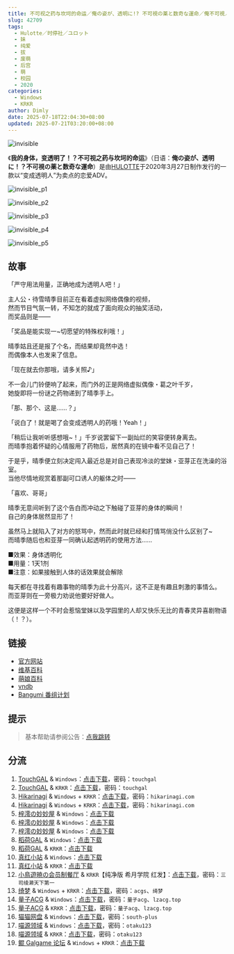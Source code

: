```yaml
---
title: 不可视之药与坎坷的命运／俺の姿が、透明に!? 不可視の薬と数奇な運命／俺不可視／orefukashi／Orefuka／透明药
slug: 42709
tags:
  - Hulotte／时停社／ユロット
  - 妹
  - 纯爱
  - 拔
  - 废萌
  - 后宫
  - 萌
  - 校园
  - 2020
categories:
  - Windows
  - KRKR
author: Dimly
date: 2025-07-18T22:04:30+08:00
updated: 2025-07-21T03:20:00+08:00
---
```


![invisible](https://static.30hb.cn/vndb/img/invisible.webp)

《**我的身体，变透明了！？不可视之药与坎坷的命运**》（日语：**俺の姿が、透明に！？不可視の薬と数奇な運命**）是由[HULOTTE](https://zh.moegirl.org.cn/HULOTTE)于2020年3月27日制作发行的一款以“变成透明人”为卖点的恋爱ADV。

<!--more-->

![invisible_p1](https://static.30hb.cn/vndb/img/invisible_p1.webp)

![invisible_p2](https://static.30hb.cn/vndb/img/invisible_p2.webp)

![invisible_p3](https://static.30hb.cn/vndb/img/invisible_p3.webp)

![invisible_p4](https://static.30hb.cn/vndb/img/invisible_p4.webp)

![invisible_p5](https://static.30hb.cn/vndb/img/invisible_p5.webp)

## 故事

「严守用法用量，正确地成为透明人吧！」

主人公・待雪晴季目前正在看着虚拟网络偶像的视频，  
然而节目气氛一转，不知怎的就成了面向观众的抽奖活动，  
而奖品则是——

「奖品是能实现一~切愿望的特殊权利哦！」

晴季姑且还是报了个名，而结果却竟然中选！  
而偶像本人也发来了信息。

「现在就去你那哦，请多关照♪」

不一会儿门铃便响了起来，而门外的正是网络虚拟偶像・葛之叶千岁，  
她旋即将一份谜之药物递到了晴季手上。

「那、那个、这是……？」

「说白了！就是喝了会变成透明人的药哦！Yeah！」

「稍后让我听听感想哦~！」千岁说罢留下一副灿烂的笑容便转身离去。  
而晴季抱着怀疑的心情服用了药物后，居然真的在镜中看不见自己了！

于是乎，晴季便立刻决定闯入最近总是对自己表现冷淡的堂妹・亚芽正在洗澡的浴室。  
当他尽情地观赏着那副可口诱人的躯体之时——

「喜欢、哥哥」

晴季无意间听到了这个告白而冲动之下触碰了亚芽的身体的瞬间！  
自己的身体居然显形了！

虽然马上就陷入了对方的怒骂中，然而此时就已经和打情骂俏没什么区别了~  
而晴季随后也和亚芽一同确认起透明药的使用方法……

■效果：身体透明化  
■用量：1天1剂  
■注意：如果接触到人体的话效果就会解除

每天都在寻找着有趣事物的晴季为此十分高兴，这不正是有趣且刺激的事情么。  
而亚芽则在一旁极力劝说他要好好做人。

这便是这样一个不时会惹恼堂妹以及学园里的人却又快乐无比的青春灵异喜剧物语（！？）。

## 链接

- [官方网站](https://hulotte.jp/product/invisible/)
- [维基百科](https://zh.wikipedia.org/wiki/%E6%88%91%E7%9A%84%E8%BA%AB%E9%AB%94%E8%AE%8A%E5%BE%97%E9%80%8F%E6%98%8E%EF%BC%81%EF%BC%9F%E9%9A%B1%E5%BD%A2%E8%97%A5%E8%88%87%E5%9D%8E%E5%9D%B7%E7%9A%84%E5%91%BD%E9%81%8B)
- [萌娘百科](https://zh.moegirl.org.cn/%E6%88%91%E7%9A%84%E8%BA%AB%E4%BD%93%EF%BC%8C%E5%8F%98%E9%80%8F%E6%98%8E%E4%BA%86%EF%BC%81%EF%BC%9F%E4%B8%8D%E5%8F%AF%E8%A7%86%E4%B9%8B%E8%8D%AF%E4%B8%8E%E5%9D%8E%E5%9D%B7%E7%9A%84%E5%91%BD%E8%BF%90)
- [vndb](https://vndb.org/v26989)
- [Bangumi 番组计划](https://bgm.tv/subject/293734)

## 提示

> 基本帮助请参阅公告：[点我跳转](/)

## 分流

1.  [TouchGAL](https://www.touchgal.us/) & `Windows`：[点击下载](https://pan.touchgal.net/s/AdVhP)，密码：`touchgal`
2.  [TouchGAL](https://www.touchgal.us/) & `KRKR`：[点击下载](https://pan.touchgal.net/s/b95T5)，密码：`touchgal`
3.  [Hikarinagi](https://www.hikarinagi.net/) & `Windows` + `KRKR`：[点击下载](https://pan.yurari.moe/s/vmLsj)，密码：`hikarinagi.com`
4.  [Hikarinagi](https://www.hikarinagi.net/) & `Windows` + `KRKR`：[点击下载](https://pan.yurari.moe/s/VOQMtL)，密码：`hikarinagi.com`
5.  [梓澪の妙妙屋](https://zi0.cc/) & `Windows`：[点击下载](https://zi0.cc/d/%E5%90%88%E9%9B%86%E7%B3%BB%E5%88%97/%E5%8D%97%2BGalGame%E6%B1%89%E5%8C%96%E5%8C%BA%E5%85%A8%E5%8C%BA%E8%B5%84%E6%BA%90%E5%A4%87%E4%BB%BD/02/%5BHULOTTE%5D%20%E4%BF%BA%E3%81%AE%E5%A7%BF%E3%81%8C%E3%80%81%E9%80%8F%E6%98%8E%E3%81%AB!%20%E4%B8%8D%E5%8F%AF%E8%A6%96%E3%81%AE%E8%96%AC%E3%81%A8%E6%95%B0%E5%A5%87%E3%81%AA%E9%81%8B%E5%91%BD%20%20%E4%B8%8D%E5%8F%AF%E8%A7%86%E4%B9%8B%E8%8D%AF%E4%B8%8E%E5%9D%8E%E5%9D%B7%E7%9A%84%E5%91%BD%E8%BF%90%20%E6%B1%89%E5%8C%96%E7%A1%AC%E7%9B%98%E7%89%88%5B%E5%B8%8C%E6%9C%88%E5%AD%A6%E9%99%A2%26%E7%BA%A2%E5%8F%91%E5%B0%8F%E5%A5%B3%E5%AD%A9%20%E6%B1%89%E5%8C%96%E7%BB%84%5D.zip?sign=lbOw72rOtyTkg9WYlmXDceGpLEd0caVeYf6EON27JOE=:0)
6.  [梓澪の妙妙屋](https://zi0.cc/) & `Windows`：[点击下载](https://zi0.cc/d/%E5%90%88%E9%9B%86%E7%B3%BB%E5%88%97/%E6%B1%89%E5%8C%96galgame%E4%BC%9A%E7%A4%BE%E5%90%88%E9%9B%86/%E6%B1%89%E5%8C%96%E4%BC%9A%E7%A4%BE%E5%90%88%E9%9B%86%E9%83%A8%E5%88%86%20part7/CUFFS/HULOTTE/%5B200327%5D%5BHULOTTE%5D%20%E4%BF%BA%E3%81%AE%E5%A7%BF%E3%81%8C%E3%80%81%E9%80%8F%E6%98%8E%E3%81%AB%EF%BC%81%EF%BC%9F%E4%B8%8D%E5%8F%AF%E8%A6%96%E3%81%AE%E8%96%AC%E3%81%A8%E6%95%B0%E5%A5%87%E3%81%AA%E9%81%8B%E5%91%BD.rar?sign=OxMUMpqHp3V-HBEtfJrwr4JSzsm6aWhpiNoJ00mBXXg=:0)
7.  [梓澪の妙妙屋](https://zi0.cc/) & `Windows`：[点击下载](https://zi0.cc/d/%E5%90%88%E9%9B%86%E7%B3%BB%E5%88%97/%E6%B5%AE%E5%A3%AB%E5%BE%B7galgame%E6%B8%B8%E6%88%8F%E5%90%88%E9%9B%86/5/2020%E5%B9%B43%E6%9C%88/%5B200327%5D%5BHULOTTE%5D%20%E4%BF%BA%E3%81%AE%E5%A7%BF%E3%81%8C%E3%80%81%E9%80%8F%E6%98%8E%E3%81%AB%EF%BC%81%EF%BC%9F%E4%B8%8D%E5%8F%AF%E8%A6%96%E3%81%AE%E8%96%AC%E3%81%A8%E6%95%B0%E5%A5%87%E3%81%AA%E9%81%8B%E5%91%BD%20%E5%88%9D%E5%9B%9E%E7%89%88%20DL%E7%89%88%20(files).rar?sign=2UTyc9_kV-Z41hS6p0xkUswbZ6pm8X6D9u7ee55ZOKU=:0)
8.  [稻荷GAL](https://inarigal.com/) & `Windows`：[点击下载](https://enir.atrimoe.com/PC-2/HULOTTE/%E4%B8%8D%E5%8F%AF%E8%A7%86%E4%B9%8B%E8%8D%AF%E4%B8%8E%E5%9D%8E%E5%9D%B7%E7%9A%84%E5%91%BD%E8%BF%90.zip)
9.  [稻荷GAL](https://inarigal.com/) & `KRKR`：[点击下载](https://enir.atrimoe.com/KRKR/%E4%B8%8D%E5%8F%AF%E8%A7%86%E4%B9%8B%E8%8D%AF%E4%B8%8E%E5%9D%8E%E5%9D%B7%E7%9A%84%E5%91%BDv1.1.7z)
10.  [真红小站](https://www.shinnku.com/) & `Windows`：[点击下载](https://download.shinnku.com/file/shinnku/0/win/%E4%B8%8D%E5%8F%AF%E8%A7%86%E4%B9%8B%E8%8D%AF%E4%B8%8E%E5%9D%8E%E5%9D%B7%E7%9A%84%E5%91%BD%E8%BF%90v1.1.7z)
11.  [真红小站](https://www.shinnku.com/) & `KRKR`：[点击下载](https://download.shinnku.com/file/shinnku/0/krkr/%E4%B8%8D%E5%8F%AF%E8%A7%86%E4%B9%8B%E8%8D%AF%E4%B8%8E%E5%9D%8E%E5%9D%B7%E7%9A%84%E5%91%BD%E8%BF%90/%E4%B8%8D%E5%8F%AF%E8%A7%86%E4%B9%8B%E8%8D%AF%E4%B8%8E%E5%9D%8E%E5%9D%B7%E7%9A%84%E5%91%BD%E8%BF%90v1.1.kr)
12.  [小鳥遊暁の会员制餐厅](https://t-satoru.top/) & `KRKR`【纯净版 希月学院 红发】：[点击下载](https://pan.t-satoru.top/d/s3b/TP/%E9%80%8F%E6%98%8E%E8%8D%AF/v2_DA_%E9%80%8F%E6%98%8E%E8%8D%AF.rar?sign=prfX2-vsWmSbioW9q9JoEMAQqJrpgDPeB4XC4-Ij4bA=:0)，密码：`三司绫濑天下第一`
13.  [绮梦](https://acgs.one/) & `Windows` + `KRKR`：[点击下载](https://game.acgs.one/game/581.html)，密码：`acgs`、`绮梦`
14.  [量子ACG](https://lzacg.org/) & `Windows`：[点击下载](https://lzacg.org/3679)，密码：`量子acg`、`lzacg.top`
15.  [量子ACG](https://lzacg.org/) & `KRKR`：[点击下载](https://lzacg.org/3719)，密码：`量子acg`、`lzacg.top`
16.  [猫猫网盘](https://catcat.cloud/) & `Windows`：[点击下载](https://catcat.cloud/d/GalGame/SP%E5%90%8E%E7%AB%AF1%5BGalGame%E5%88%86%E5%8C%BA%5D/GalGame%E5%90%88%E9%9B%86-05%E5%8F%B7%E6%9C%BA/Part22/%5BHULOTTE%5D%20%E4%B8%8D%E5%8F%AF%E8%A7%86%E4%B9%8B%E8%8D%AF%E4%B8%8E%E5%9D%8E%E5%9D%B7%E7%9A%84%E5%91%BD%E8%BF%90%EF%BC%8F%E4%BF%BA%E3%81%AE%E5%A7%BF%E3%81%8C%E3%80%81%E9%80%8F%E6%98%8E%E3%81%AB%EF%BC%81%EF%BC%9F%E4%B8%8D%E5%8F%AF%E8%A6%96%E3%81%AE%E8%96%AC%E3%81%A8%E6%95%B0%E5%A5%87%E3%81%AA%E9%81%8B%E5%91%BD%E3%80%90%E5%B8%8C%E6%9C%88%E5%AD%A6%E5%9B%AD%26%E7%BA%A2%E5%8F%91%E5%B0%8F%E5%A5%B3%E5%AD%A9%E3%80%91%5BVer1.1%5D.rar)，密码：`south-plus`
17.  [喵源领域](https://www.nyantaku.com/) & `Windows`：[点击下载](https://www.nullcloud.top/d/Game/HULOTTE/%5BWindows%5D%E4%B8%8D%E5%8F%AF%E8%A7%86%E4%B9%8B%E8%8D%AF%E4%B8%8E%E5%9D%8E%E5%9D%B7%E7%9A%84%E5%91%BD%E8%BF%90.7z?sign=YR1vXKs3-2nBWn-meVaGA8gzybQhbgd0HiBnBkR79d0=:0)，密码：`otaku123`
18.  [喵源领域](https://www.nyantaku.com/) & `KRKR`：[点击下载](https://www.nullcloud.top/d/Game/HULOTTE/%5BKirikiroid2%5D%E4%B8%8D%E5%8F%AF%E8%A7%86%E4%B9%8B%E8%8D%AF%E4%B8%8E%E5%9D%8E%E5%9D%B7%E7%9A%84%E5%91%BD%E8%BF%90.7z?sign=SEX1zz2E6tuycKAWjMf4oTi2mKdYLaK2js4uwHvGcJk=:0)，密码：`otaku123`
19.  [鲲 Galgame 论坛](https://kungal.com) & `Windows` + `KRKR`：[点击下载](https://www.kungal.com/galgame/266)
